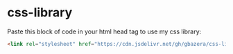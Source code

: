 # css-library
 
Paste this block of code in your html head tag to use my css library:
```html
<link rel="stylesheet" href="https://cdn.jsdelivr.net/gh/gbazera/css-library/style.css">
```
